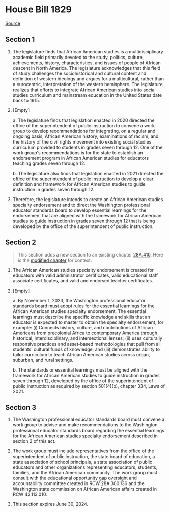 # House Bill 1829

[Source](http://lawfilesext.leg.wa.gov/biennium/2021-22/Xml/Bills/House%20Bills/1829.xml)
## Section 1
1. The legislature finds that African American studies is a multidisciplinary academic field primarily devoted to the study, politics, culture, achievements, history, characteristics, and issues of people of African descent in North America. The legislature acknowledges that this field of study challenges the sociohistorical and cultural content and definition of western ideology and argues for a multicultural, rather than a eurocentric, interpretation of the western hemisphere. The legislature realizes that efforts to integrate African American studies into social studies curriculum and mainstream education in the United States date back to 1915.

2. [Empty]

    a. The legislature finds that legislation enacted in 2020 directed the office of the superintendent of public instruction to convene a work group to develop recommendations for integrating, on a regular and ongoing basis, African American history, examinations of racism, and the history of the civil rights movement into existing social studies curriculum provided to students in grades seven through 12. One of the work group's recommendations is for the state to establish an endorsement program in African American studies for educators teaching grades seven through 12.

    b. The legislature also finds that legislation enacted in 2021 directed the office of the superintendent of public instruction to develop a clear definition and framework for African American studies to guide instruction in grades seven through 12.

3. Therefore, the legislature intends to create an African American studies specialty endorsement and to direct the Washington professional educator standards board to develop essential learnings for the endorsement that are aligned with the framework for African American studies to guide instruction in grades seven through 12 that is being developed by the office of the superintendent of public instruction.


## Section 2
> This section adds a new section to an existing chapter [28A.410](/rcw/28A_common_school_provisions/28A.410_certification.md). Here is the [modified chapter](rcw/28A_common_school_provisions/28A.410_certification.md) for context.

1. The African American studies specialty endorsement is created for educators with valid administrator certificates, valid educational staff associate certificates, and valid and endorsed teacher certificates.

2. [Empty]

    a. By November 1, 2023, the Washington professional educator standards board must adopt rules for the essential learnings for the African American studies specialty endorsement. The essential learnings must describe the specific knowledge and skills that an educator is expected to master to obtain the specialty endorsement, for example: (i) Connects history, culture, and contributions of African Americans from precolonial Africa to contemporary America through historical, interdisciplinary, and intersectional lenses; (ii) uses culturally responsive practices and asset-based methodologies that pull from all students' cultural funds of knowledge; and (iii) demonstrates ability to tailor curriculum to teach African American studies across urban, suburban, and rural settings.

    b. The standards or essential learnings must be aligned with the framework for African American studies to guide instruction in grades seven through 12, developed by the office of the superintendent of public instruction as required by section 501(4)(o), chapter 334, Laws of 2021.


## Section 3
1. The Washington professional educator standards board must convene a work group to advise and make recommendations to the Washington professional educator standards board regarding the essential learnings for the African American studies specialty endorsement described in section 2 of this act.

2. The work group must include representatives from the office of the superintendent of public instruction, the state board of education, a state association of school principals, a state association of public educators and other organizations representing educators, students, families, and the African American community. The work group must consult with the educational opportunity gap oversight and accountability committee created in RCW 28A.300.136 and the Washington state commission on African American affairs created in RCW 43.113.010.

3. This section expires June 30, 2024.

